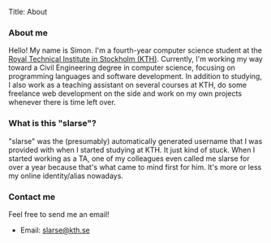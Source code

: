 Title: About

### About me
Hello! My name is Simon. I'm a fourth-year computer science student at the
[Royal Technical Institute in Stockholm (KTH)](https://kth.se). Currently, I'm
working my way toward a Civil Engineering degree in computer science, focusing
on programming languages and software development. In addition to studying, I
also work as a teaching assistant on several courses at KTH, do some freelance
web development on the side and work on my own projects whenever there is time
left over.

### What is this "slarse"?
"slarse" was the (presumably) automatically generated username that I was
provided with when I started studying at KTH. It just kind of stuck. When I
started working as a TA, one of my colleagues even called me slarse for over a
year because that's what came to mind first for him. It's more or less my online
identity/alias nowadays.

### Contact me
Feel free to send me an email!

* Email: <a href="mailto:slarse@kth.se?subject=Regarding%20slarse.se">slarse@kth.se</a>
